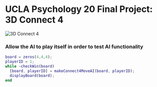 # UCLA Psychology 20 Final Project: 3D Connect 4

![3D Connect 4](http://sinclairsmithco.com/wp-content/uploads/2012/11/Sinclair_Smith_Wood_Toy.jpg)

### Allow the AI to play itself in order to test AI functionality
```MATLAB
board = zeros(4,4,4);
playerID = 1;
while ~checkWin(board)
  [board, playerID] = makeConnect4MoveAI(board, playerID);
  displayBoard(board);
end
```

